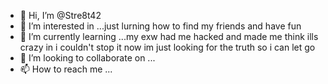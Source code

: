 - 👋 Hi, I’m @Stre8t42
- 👀 I’m interested in ...just lurning how to find my friends and have fun
- 🌱 I’m currently learning ...my exw had me hacked and made me think ills crazy in i couldn't stop it now im just looking for the truth so i can let go
- 💞️ I’m looking to collaborate on ...
- 📫 How to reach me ...

<!---
Stre8t42/Stre8t42 is a ✨ special ✨ repository because its `README.md` (this file) appears on your GitHub profile.
You can click the Preview link to take a look at your changes.
--->
